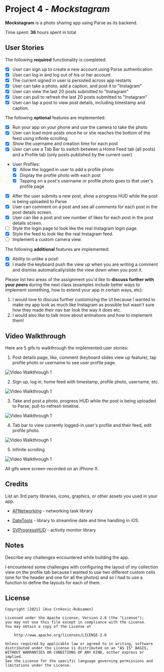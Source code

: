 # Project 4 - *Mockstagram*

**Mockstagram** is a photo sharing app using Parse as its backend.

Time spent: **36** hours spent in total

## User Stories

The following **required** functionality is completed:

- [X] User can sign up to create a new account using Parse authentication
- [X] User can log in and log out of his or her account
- [X] The current signed in user is persisted across app restarts
- [X] User can take a photo, add a caption, and post it to "Instagram"
- [X] User can view the last 20 posts submitted to "Instagram"
- [X] User can pull to refresh the last 20 posts submitted to "Instagram"
- [X] User can tap a post to view post details, including timestamp and caption.

The following **optional** features are implemented:

- [X] Run your app on your phone and use the camera to take the photo
- [X] User can load more posts once he or she reaches the bottom of the feed using infinite scrolling.
- [X] Show the username and creation time for each post
- [X] User can use a Tab Bar to switch between a Home Feed tab (all posts) and a Profile tab (only posts published by the current user)
- User Profiles:
  - [X] Allow the logged in user to add a profile photo
  - [X] Display the profile photo with each post
  - [X] Tapping on a post's username or profile photo goes to that user's profile page
- [X] After the user submits a new post, show a progress HUD while the post is being uploaded to Parse
- [X] User can comment on a post and see all comments for each post in the post details screen.
- [X] User can like a post and see number of likes for each post in the post details screen.
- [ ] Style the login page to look like the real Instagram login page.
- [X] Style the feed to look like the real Instagram feed.
- [ ] Implement a custom camera view.

The following **additional** features are implemented:

- [X] Ability to unlike a post!
- [X] I made the keyboard push the view up when you are writing a comment and dismiss automatically/slide the view down when you post it.

Please list two areas of the assignment you'd like to **discuss further with your peers** during the next class (examples include better ways to implement something, how to extend your app in certain ways, etc):

1. I would love to discuss further customizing the UI because I wanted to make my app look as much like Instagram as possible but wasn't sure how they made their nav bar look the way it does etc.
2.  I would also like to talk more about animations and how to implement them!

## Video Walkthrough

Here are 5 gifs to walkthrough the implemented user stories:

1. Post details page, like, comment (keyboard slides view up feature), tap profile photo or username to see user profile page.
<img src='https://github.com/ava-cr/FBUInstagram/blob/main/gifs/insta4.gif' title='Video Walkthrough' width='' alt='Video Walkthrough 1' />

2. Sign up, log in, home feed with timestamp, profile photo, username, etc.
<img src='https://github.com/ava-cr/FBUInstagram/blob/main/gifs/insta1.gif' title='Video Walkthrough' width='' alt='Video Walkthrough 1' />

3. Take and post a photo, progress HUD while the post is being uploaded to Parse, pull-to-refresh timeline.
<img src='https://github.com/ava-cr/FBUInstagram/blob/main/gifs/insta2.gif' title='Video Walkthrough' width='' alt='Video Walkthrough 1' />

4.  Tab bar to view currently logged-in user's profile and their feed, edit profile photo.

<img src='https://github.com/ava-cr/FBUInstagram/blob/main/gifs/insta3.gif' title='Video Walkthrough' width='' alt='Video Walkthrough 1' />

5. Infinite scrolling

<img src='https://github.com/ava-cr/FBUInstagram/blob/main/gifs/insta5.gif' title='Video Walkthrough' width='' alt='Video Walkthrough 1' />

All gifs were screen-recorded on an iPhone X.

## Credits

List an 3rd party libraries, icons, graphics, or other assets you used in your app.

- [AFNetworking](https://github.com/AFNetworking/AFNetworking) - networking task library

- 
    [DateTools](https://github.com/MatthewYork/DateTools#time-ago) - library to streamline date and time handling in iOS.
    
- 
    [SVProgressHUD](https://github.com/SVProgressHUD/SVProgressHUD) - activity monitor library
    
    
    


## Notes

Describe any challenges encountered while building the app.

I encountered some challenges with configuring the layout of my collection view on the profile tab because I wanted to use two different custom cells (one for the header and one for all the photos) and so I had to use a function to define the layouts for each of them.

## License

    Copyright [2021] [Ava Crnkovic-Rubsamen]

    Licensed under the Apache License, Version 2.0 (the "License");
    you may not use this file except in compliance with the License.
    You may obtain a copy of the License at

        http://www.apache.org/licenses/LICENSE-2.0

    Unless required by applicable law or agreed to in writing, software
    distributed under the License is distributed on an "AS IS" BASIS,
    WITHOUT WARRANTIES OR CONDITIONS OF ANY KIND, either express or implied.
    See the License for the specific language governing permissions and
    limitations under the License.
